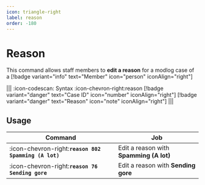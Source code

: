 ```yaml
---
icon: triangle-right
label: reason
order: -180
---
```


# Reason

This command allows staff members to **edit a reason** for a modlog case of a [!badge variant="info" text="Member" icon="person" iconAlign="right"]

||| :icon-codescan: Syntax
:icon-chevron-right:reason [!badge variant="danger" text="Case ID" icon="number" iconAlign="right"] [!badge variant="danger" text="Reason" icon="note" iconAlign="right"]
|||

## Usage

| Command                                               | Job                                     |
| ----------------------------------------------------- | --------------------------------------- |
| :icon-chevron-right:**`reason 802 Spamming (A lot)`** | Edit a reason with **Spamming (A lot)** |
| :icon-chevron-right:**`reason 76 Sending gore`**      | Edit a reason with **Sending gore**     |
